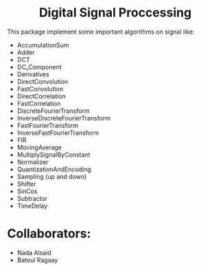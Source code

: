 <h1 align="center"> Digital Signal Proccessing</h1>

 This package implement some important algorithms on signal like:
 
   - AccumulationSum
   - Adder
   - DCT
   - DC_Component
   - Derivatives
   - DirectConvolution
   - FastConvolution
   - DirectCorrelation
   - FastCorrelation
   - DiscreteFourierTransform
   - InverseDiscreteFourierTransform
   - FastFourierTransform
   - InverseFastFourierTransform
   - FIR
   - MovingAverage
   - MultiplySignalByConstant
   - Normalizer
   - QuantizationAndEncoding
   - Sampling (up and down)
   - Shifter
   - SinCos
   - Subtractor
   - TimeDelay

# Collaborators:

- Nada Alsaid
- Batoul Ragaay
